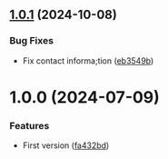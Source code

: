 ## [1.0.1](https://github.com/RidgeRun/ptz-service/compare/v1.0.0...v1.0.1) (2024-10-08)


### Bug Fixes

* Fix contact informa;tion ([eb3549b](https://github.com/RidgeRun/ptz-service/commit/eb3549bb80e5400d349b712cad7ca0faf26f8944))

# 1.0.0 (2024-07-09)


### Features

* First version ([fa432bd](https://github.com/RidgeRun/ptz-service/commit/fa432bd8ee1fdd099d513cde2c0d15e82cfab3e1))
